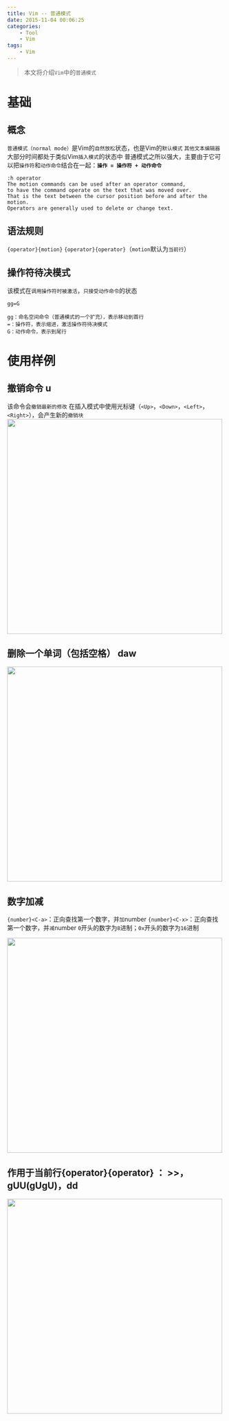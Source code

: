 ```yaml
---
title: Vim -- 普通模式
date: 2015-11-04 00:06:25
categories:
    - Tool
    - Vim
tags:
    - Vim
---
```


> 本文将介绍`Vim`中的`普通模式`


<!-- more -->

# 基础

## 概念
`普通模式（normal mode）`是Vim的`自然放松`状态，也是Vim的`默认模式`
`其他文本编辑器`大部分时间都处于类似Vim`插入模式`的状态中
普通模式之所以强大，主要由于它可以把`操作符`和`动作命令`结合在一起：**`操作 = 操作符 + 动作命令`**

```
:h operator
The motion commands can be used after an operator command,
to have the command operate on the text that was moved over.
That is the text between the cursor position before and after the motion.
Operators are generally used to delete or change text.
```

## 语法规则
`{operator}{motion}`
`{operator}{operator}`（`motion`默认为`当前行`）

## 操作符待决模式
该模式在`调用操作符时被激活`，`只接受动作命令`的状态
```
gg=G

gg：命名空间命令（普通模式的一个扩充），表示移动到首行
=：操作符，表示缩进，激活操作符待决模式
G：动作命令，表示到尾行
```

# 使用样例

## 撤销命令 u
该命令会`撤销最新的修改`
在插入模式中使用光标键（`<Up>`，`<Down>`，`<Left>`，`<Right>`），会产生新的`撤销块`
<img src="https://vim-1253868755.cos.ap-guangzhou.myqcloud.com/practical/common_mode_u.gif" width="500">

## 删除一个单词（包括空格） daw
<img src="https://vim-1253868755.cos.ap-guangzhou.myqcloud.com/practical/common_mode_daw.gif" width="500">

## 数字加减 <C-a> <C-x>
`{number}<C-a>`：正向查找第一个数字，并`加`number
`{number}<C-x>`：正向查找第一个数字，并`减`number
`0`开头的数字为`8`进制；`0x`开头的数字为`16`进制

<img src="https://vim-1253868755.cos.ap-guangzhou.myqcloud.com/practical/common_mode_CaCx.gif" width="500">

## 作用于当前行{operator}{operator} ： >>，gUU(gUgU)，dd
<img src="https://vim-1253868755.cos.ap-guangzhou.myqcloud.com/practical/common_mode_opertor_opertor.gif" width="500">

<!-- indicate-the-source -->
